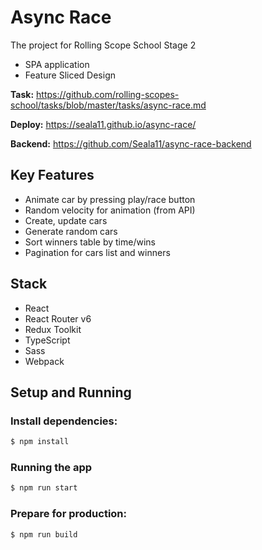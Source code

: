 # Async Race

The project for Rolling Scope School Stage 2 

- SPA application
- Feature Sliced Design

**Task:** https://github.com/rolling-scopes-school/tasks/blob/master/tasks/async-race.md

**Deploy:** https://seala11.github.io/async-race/

**Backend:** https://github.com/Seala11/async-race-backend

## Key Features 

- Animate car by pressing play/race button
- Random velocity for animation (from API)
- Create, update cars
- Generate random cars
- Sort winners table by time/wins 
- Pagination for cars list and winners

## Stack

- React
- React Router v6
- Redux Toolkit
- TypeScript
- Sass
- Webpack

## Setup and Running

### Install dependencies:

```bash
$ npm install
```

### Running the app

```bash
$ npm run start
```

### Prepare for production:

```bash
$ npm run build
```